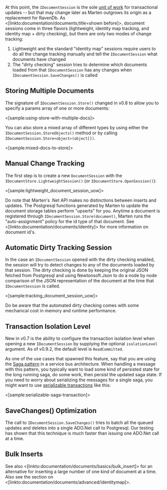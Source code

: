 <!--Title:Storing Documents and Unit Of Work-->
<!--Url:persisting-->

At this point, the `IDocumentSession` is the sole [unit of work](http://martinfowler.com/eaaCatalog/unitOfWork.html) for transactional updates -- but that may change later as Marten outgrows its origin as a replacement for RavenDb. As <[linkto:documentation/documents;title=shown before]>, document sessions come in three flavors (lightweight, identity map tracking, and identity map + dirty checking), but there are only two modes of change tracking:

1. Lightweight and the standard "identity map" sessions require users to do all the change tracking manually and tell the `IDocumentSession` 
   what documents have changed
1. The "dirty checking" session tries to determine which documents loaded from that `IDocumentSession` has any changes when `IDocumentSession.SaveChanges()` is called


## Storing Multiple Documents

The signature of `IDocumentSession.Store()` changed in v0.8 to allow you to specify a params array of one or more documents:

<[sample:using-store-with-multiple-docs]>


You can also store a mixed array of different types by using either the `IDocumentSession.StoreObjects()` method or by calling `IDocumentSession.Store<object>(object[])`.

<[sample:mixed-docs-to-store]>


## Manual Change Tracking

The first step is to create a new `DocumentSession` with the `IDocumentStore.LightweightSession()` (or `IDocumentStore.OpenSession()`):

<[sample:lightweight_document_session_uow]>

Do note that Marten's .Net API makes no distinctions between inserts and updates. The Postgresql functions generated by Marten to update the document storage tables perform "upserts" for you. Anytime a document is registered through `IDocumentSession.Store(document)`, Marten runs the "auto-assignment" policy for the id type of that document. See <[linkto:documentation/documents/identity]> for more information on document id's.


## Automatic Dirty Tracking Session

In the case an `IDocumentSession` opened with the dirty checking enabled, the session will try to detect changes to any of the documents loaded by that
session. The dirty checking is done by keeping the original JSON fetched from Postgresql and using Newtonsoft.Json to do a node by node comparison of the 
JSON representation of the document at the time that `IDocumentSession` is called. 

<[sample:tracking_document_session_uow]>

Do be aware that the automated dirty checking comes with some mechanical cost in memory and runtime performance. 

## Transaction Isolation Level

New in v0.7 is the ability to configure the transaction isolation level when opening a new `IDocumentSession` by
supplying the optional `isolationLevel` argument. As of v0.9.2, the default level is `ReadCommitted`.

As one of the use cases that spawned this feature, say
that you are using the [Saga pattern](https://lostechies.com/jimmybogard/2013/03/21/saga-implementation-patterns-variations/) in a service bus architecture. When handling a message with this pattern, you typically want to load some kind of persisted state for the long running saga, do some work, then persist the updated saga state. If you need to worry about serializing the messages
for a single saga, you might want to use [serializable transactions](https://en.wikipedia.org/wiki/Serializability) like this:

<[sample:serializable-saga-transaction]>


## SaveChanges() Optimization

The call to `IDocumentSession.SaveChanges()` tries to batch all the queued updates and deletes into a single ADO.Net call to Postgresql. Our testing has
shown that this technique is much faster than issuing one ADO.Net call at a time.


## Bulk Inserts

See also <[linkto:documentation/documents/basics/bulk_insert]> for an alternative for inserting a large number of one kind of document at a time. Also see the section on <[linkto:documentation/documents/advanced/identitymap]>.
